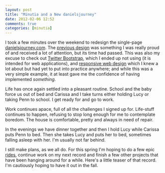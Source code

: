 ```yaml
---
layout: post
title: "Minutia and a New danielsjourney"
date: 2012-02-06 12:52
comments: true
categories: [minutia]
---
```


I took a few minutes over the weekend to redesign the single-page [danielsjourney.com](). The [previous design]({{site.url}}/2011/01/22/new-danielsjourney/) was something I was really proud of and received a lot of attention, but its time had passed. This was also my excuse to check out [Twitter Bootstrap](http://twitter.github.com/bootstrap/), which I ended up not using (it is intended for web applications), and [responsive web design](http://www.alistapart.com/articles/responsive-web-design/) which I knew a lot about but had yet to put into practice anywhere; and while this was a very simple example, it at least gave me the confidence of having implemented *something*.

Life has once again settled into a pleasant routine. School and the baby force us out of bed and Carissa and I take turns either holding Lucy or taking Penn to school. I get ready for and go to work. 

Work continues apace, full of all the challenges I signed up for. Life-stuff continues to happen, refusing to stop long enough for me to contemplate boredom. The house is comfortable, pretty and always in need of repair. 

In the evenings we have dinner together and then I hold Lucy while Carissa puts Penn to bed. Then she takes Lucy and puts her to bed, sometimes falling asleep with her. I'm usually not far behind.

I still make plans, as we all do. For this spring I'm hoping to do a few epic [rides]({{site.url}}/2011/10/23/century/), continue work on my next record and finish a few other projects that have been hanging around for a while. Here's a little teaser of that record. I'm cautiously hoping to have it out in the fall.
